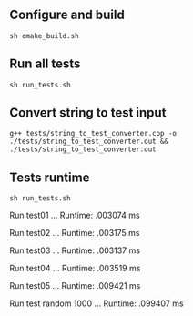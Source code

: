 ## Configure and build
`sh cmake_build.sh`

## Run all tests
`sh run_tests.sh`

## Convert string to test input
`g++ tests/string_to_test_converter.cpp -o ./tests/string_to_test_converter.out && ./tests/string_to_test_converter.out`

## Tests runtime
`sh run_tests.sh`

Run test01
...
Runtime: .003074 ms

Run test02
...
Runtime: .003175 ms

Run test03
...
Runtime: .003137 ms

Run test04
...
Runtime: .003519 ms

Run test05
...
Runtime: .009421 ms

Run test random 1000
...
Runtime: .099407 ms
